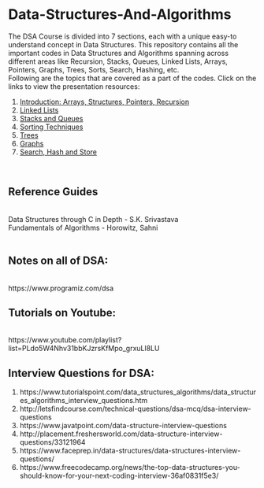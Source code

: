 # Data-Structures-And-Algorithms
The DSA Course is divided into 7 sections, each with a unique easy-to understand concept in Data Structures. This repository contains all the important codes in Data Structures and Algorithms spanning across different areas like Recursion, Stacks, Queues, Linked Lists, Arrays, Pointers, Graphs, Trees, Sorts, Search, Hashing, etc.
<br> 
Following are the topics that are covered as a part of the codes. Click on the links to view the presentation resources:
<ol>
<li><a href="https://www.scribd.com/presentation/465932178/DSA-DAY-1-Introduction-to-Data-Structures">Introduction: Arrays, Structures, Pointers, Recursion</a></li>
<li><a href="https://www.scribd.com/presentation/466194918/DSA-DAY-2-Linked-lists">Linked Lists</a></li>
<li><a href="https://www.scribd.com/presentation/466315832/DSA-DAY-3-Stacks-and-Queues"</a>Stacks and Queues</li>
<li><a href="https://www.scribd.com/presentation/466346150/DSA-DAY-4-SORTING-TECHNIQUES">Sorting Techniques</a></li>
<li><a href="https://www.scribd.com/presentation/466521723/DSA-DAY-5-Trees">Trees</a></li>
<li><a href="https://www.scribd.com/presentation/466672908/DSA-DAY-6-Graphs">Graphs</a></li>
<li><a href="https://www.scribd.com/presentation/466696801/DSA-DAY-7-SEARCH-HASH-STORE">Search, Hash and Store</a></li>
</ol>
<br>
<h2>Reference Guides</h2><br>
Data Structures through C in Depth - S.K. Srivastava<br>
Fundamentals of Algorithms - Horowitz, Sahni
<br><br>
<h2>Notes on all of DSA:</h2><br>
https://www.programiz.com/dsa 
<br>
<h2>Tutorials on Youtube:</h2><br>
https://www.youtube.com/playlist?list=PLdo5W4Nhv31bbKJzrsKfMpo_grxuLl8LU
<br>
<h2>Interview Questions for DSA:</h2>
<ol>
  <li>https://www.tutorialspoint.com/data_structures_algorithms/data_structures_algorithms_interview_questions.htm</li>
  <li>http://letsfindcourse.com/technical-questions/dsa-mcq/dsa-interview-questions</li>
<li>https://www.javatpoint.com/data-structure-interview-questions</li>
<li>http://placement.freshersworld.com/data-structure-interview-questions/33121964</li> 
<li>https://www.faceprep.in/data-structures/data-structures-interview-questions/</li>
<li>https://www.freecodecamp.org/news/the-top-data-structures-you-should-know-for-your-next-coding-interview-36af0831f5e3/</li>
</ol>
